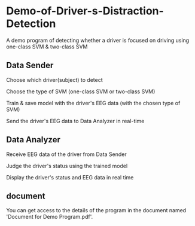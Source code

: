 # Demo-of-Driver-s-Distraction-Detection

A demo program of detecting whether a driver is focused on driving using one-class SVM & two-class SVM

## Data Sender

Choose which driver(subject) to detect

Choose the type of SVM (one-class SVM or two-class SVM)

Train & save model with the driver's EEG data (with the chosen type of SVM)

Send the driver's EEG data to Data Analyzer in real-time

## Data Analyzer

Receive EEG data of the driver from Data Sender

Judge the driver's status using the trained model

Display the driver's status and EEG data in real time

## document

You can get access to the details of the program in the document named 'Document for Demo Program.pdf'.
